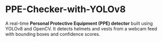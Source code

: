 # PPE-Checker-with-YOLOv8
A real-time **Personal Protective Equipment (PPE) detector** built using YOLOv8 and OpenCV.   It detects helmets and vests from a webcam feed with bounding boxes and confidence scores.

